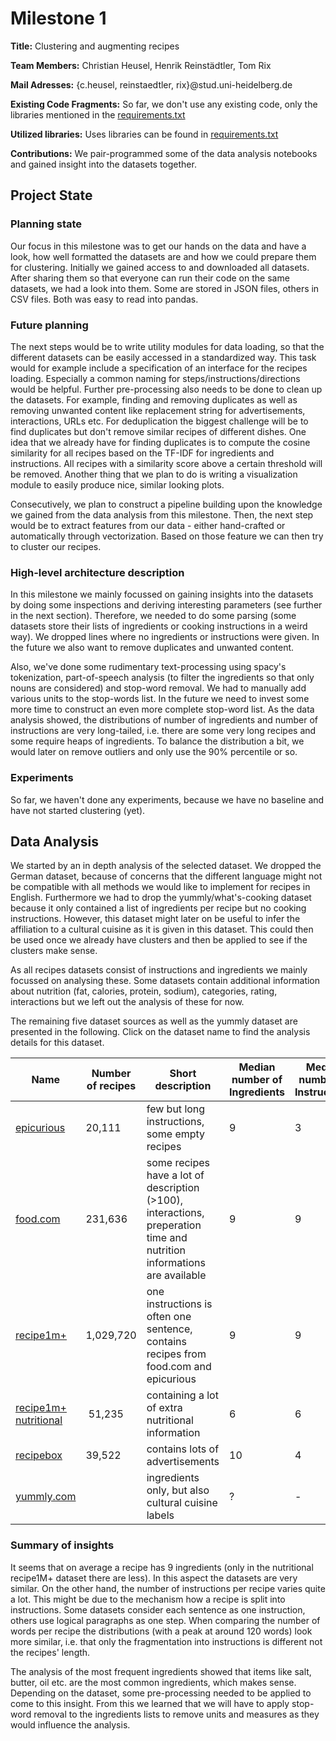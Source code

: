 # Milestone 1

**Title:** Clustering and augmenting recipes

**Team Members:** Christian Heusel, Henrik Reinstädtler, Tom Rix

**Mail Adresses:** {c.heusel, reinstaedtler, rix}@stud.uni-heidelberg.de

**Existing Code Fragments:** So far, we don't use any existing code, only the libraries mentioned in the [requirements.txt](../requirements.txt)

**Utilized libraries:** Uses libraries can be found in [requirements.txt](../requirements.txt)

**Contributions:** We pair-programmed some of the data analysis notebooks and gained insight into the datasets together.

## Project State

### Planning state

Our focus in this milestone was to get our hands on the data and have a look, how well formatted the datasets are and how we could prepare them for clustering. Initially we gained access to and downloaded all datasets. After sharing them so that everyone can run their code on the same datasets, we had a look into them. Some are stored in JSON files, others in CSV files. Both was easy to read into pandas.

### Future planning

The next steps would be to write utility modules for data loading, so that the different datasets can be easily accessed in a standardized way. This task would for example include a specification of an interface for the recipes loading. Especially a common naming for steps/instructions/directions would be helpful. Further pre-processing also needs to be done to clean up the datasets. For example, finding and removing duplicates as well as removing unwanted content like replacement string for advertisements, interactions, URLs etc. For deduplication the biggest challenge will be to find duplicates but don't remove similar recipes of different dishes. One idea that we already have for finding duplicates is to compute the cosine similarity for all recipes based on the TF-IDF for ingredients and instructions. All recipes with a similarity score above a certain threshold will be removed. Another thing that we plan to do is writing a visualization module to easily produce nice, similar looking plots.

Consecutively, we plan to construct a pipeline building upon the knowledge we gained from the data analysis from this milestone. Then, the next step would be to extract features from our data - either hand-crafted or automatically through vectorization. Based on those feature we can then try to cluster our recipes.

### High-level architecture description

In this milestone we mainly focussed on gaining insights into the datasets by doing some inspections and deriving interesting parameters (see further in the next section). Therefore, we needed to do some parsing (some datasets store their lists of ingredients or cooking instructions in a weird way). We dropped lines where no ingredients or instructions were given. In the future we also want to remove duplicates and unwanted content. 

Also, we've done some rudimentary text-processing using spacy's tokenization, part-of-speech analysis (to filter the ingredients so that only nouns are considered) and stop-word removal. We had to manually add various units to the stop-words list. In the future we need to invest some more time to construct an even more complete stop-word list. As the data analysis showed, the distributions of number of ingredients and number of instructions are very long-tailed, i.e. there are some very long recipes and some require heaps of ingredients. To balance the distribution a bit, we would later on remove outliers and only use the 90% percentile or so.

### Experiments

So far, we haven't done any experiments, because we have no baseline  and have not started clustering (yet). 


## Data Analysis

We started by an in depth analysis of the selected dataset. We dropped the German dataset, because of concerns that the different language might not be compatible with all methods we would like to implement for recipes in English. Furthermore we had to drop the yummly/what's-cooking dataset because it only contained a list of ingredients per recipe but no cooking instructions. However, this dataset might later on be useful to infer the affiliation to a cultural cuisine as it is given in this dataset. This could then be used once we already have clusters and then be applied to see if the clusters make sense.

As all recipes datasets consist of instructions and ingredients we mainly focussed on analysing these. Some datasets contain additional information about nutrition (fat, calories, protein, sodium), categories, rating, interactions but we left out the analysis of these for now.

The remaining five dataset sources as well as the yummly dataset are presented in the following. Click on the dataset name to find the analysis details for this dataset.

| Name |  Number of recipes | Short description | Median number of Ingredients | Median number of Instructions |
| ---- |  -------------- | ----------------- | --------------------- |--------------------- |
| [epicurious](datasets/epicurious.md) | 20,111| few but long instructions, some empty recipes | 9 | 3 |
| [food.com](datasets/foodcom.md) | 231,636 | some recipes have a lot of description (>100), interactions, preperation time and nutrition informations are available |9 | 9 |
| [recipe1m+](datasets/recipe1m.md) | 1,029,720 | one instructions is often one sentence, contains recipes from food.com and epicurious | 9 | 9 |
| [recipe1m+ nutritional](datasets/recipe1m_nutritional.md) | 51,235 | containing a lot of extra nutritional information | 6 | 6 |
| [recipebox](datasets/recipebox.md)| 39,522 | contains lots of advertisements | 10 | 4 | 
| [yummly.com](datasets/yummlycom.md)| | ingredients only, but also cultural cuisine labels | ? | - |

### Summary of insights

It seems that on average a recipe has 9 ingredients (only in the nutritional recipe1M+ dataset there are less). In this aspect the datasets are very similar. On the other hand, the number of instructions per recipe varies quite a lot. This might be due to the mechanism how a recipe is split into instructions. Some datasets consider each sentence as one instruction, others use logical paragraphs as one step. When comparing the number of words per recipe the distributions (with a peak at around 120 words) look more similar, i.e. that only the fragmentation into instructions is different not the recipes' length.

The analysis of the most frequent ingredients showed that items like salt, butter, oil etc. are the most common ingredients, which makes sense. Depending on the dataset, some pre-processing needed to be applied to come to this insight. From this we learned that we will have to apply stop-word removal to the ingredients lists to remove units and measures as they would influence the analysis.
